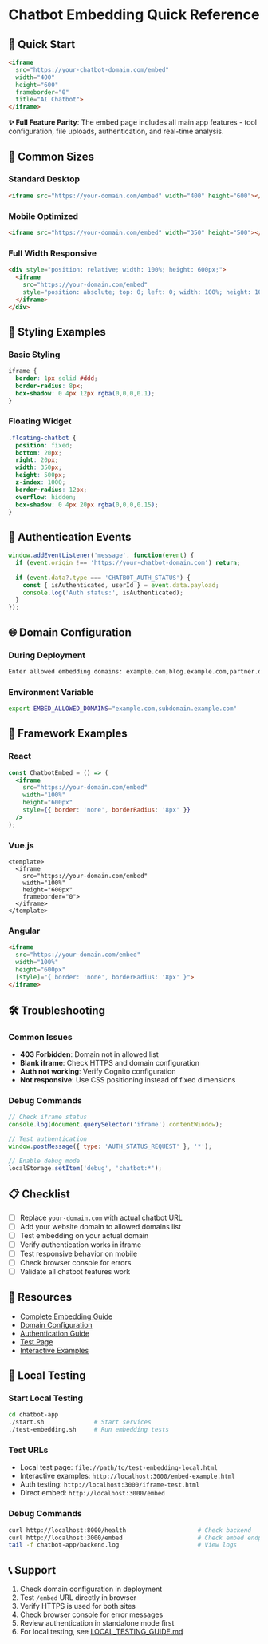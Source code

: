 # Chatbot Embedding Quick Reference

## 🚀 Quick Start

```html
<iframe 
  src="https://your-chatbot-domain.com/embed"
  width="400" 
  height="600"
  frameborder="0"
  title="AI Chatbot">
</iframe>
```

**✨ Full Feature Parity**: The embed page includes all main app features - tool configuration, file uploads, authentication, and real-time analysis.

## 📐 Common Sizes

### Standard Desktop
```html
<iframe src="https://your-domain.com/embed" width="400" height="600"></iframe>
```

### Mobile Optimized
```html
<iframe src="https://your-domain.com/embed" width="350" height="500"></iframe>
```

### Full Width Responsive
```html
<div style="position: relative; width: 100%; height: 600px;">
  <iframe 
    src="https://your-domain.com/embed"
    style="position: absolute; top: 0; left: 0; width: 100%; height: 100%;">
  </iframe>
</div>
```

## 🎨 Styling Examples

### Basic Styling
```css
iframe {
  border: 1px solid #ddd;
  border-radius: 8px;
  box-shadow: 0 4px 12px rgba(0,0,0,0.1);
}
```

### Floating Widget
```css
.floating-chatbot {
  position: fixed;
  bottom: 20px;
  right: 20px;
  width: 350px;
  height: 500px;
  z-index: 1000;
  border-radius: 12px;
  overflow: hidden;
  box-shadow: 0 4px 20px rgba(0,0,0,0.15);
}
```

## 🔐 Authentication Events

```javascript
window.addEventListener('message', function(event) {
  if (event.origin !== 'https://your-chatbot-domain.com') return;
  
  if (event.data?.type === 'CHATBOT_AUTH_STATUS') {
    const { isAuthenticated, userId } = event.data.payload;
    console.log('Auth status:', isAuthenticated);
  }
});
```

## 🌐 Domain Configuration

### During Deployment
```bash
Enter allowed embedding domains: example.com,blog.example.com,partner.org
```

### Environment Variable
```bash
export EMBED_ALLOWED_DOMAINS="example.com,subdomain.example.com"
```

## 📱 Framework Examples

### React
```jsx
const ChatbotEmbed = () => (
  <iframe 
    src="https://your-domain.com/embed"
    width="100%" 
    height="600px"
    style={{ border: 'none', borderRadius: '8px' }}
  />
);
```

### Vue.js
```vue
<template>
  <iframe 
    src="https://your-domain.com/embed"
    width="100%" 
    height="600px"
    frameborder="0">
  </iframe>
</template>
```

### Angular
```html
<iframe 
  src="https://your-domain.com/embed"
  width="100%" 
  height="600px"
  [style]="{ border: 'none', borderRadius: '8px' }">
</iframe>
```

## 🛠️ Troubleshooting

### Common Issues
- **403 Forbidden**: Domain not in allowed list
- **Blank iframe**: Check HTTPS and domain configuration
- **Auth not working**: Verify Cognito configuration
- **Not responsive**: Use CSS positioning instead of fixed dimensions

### Debug Commands
```javascript
// Check iframe status
console.log(document.querySelector('iframe').contentWindow);

// Test authentication
window.postMessage({ type: 'AUTH_STATUS_REQUEST' }, '*');

// Enable debug mode
localStorage.setItem('debug', 'chatbot:*');
```

## 📋 Checklist

- [ ] Replace `your-domain.com` with actual chatbot URL
- [ ] Add your website domain to allowed domains list
- [ ] Test embedding on your actual domain
- [ ] Verify authentication works in iframe
- [ ] Test responsive behavior on mobile
- [ ] Check browser console for errors
- [ ] Validate all chatbot features work

## 🔗 Resources

- [Complete Embedding Guide](EMBEDDING_GUIDE.md)
- [Domain Configuration](../DOMAIN_CONFIGURATION.md)
- [Authentication Guide](IFRAME_AUTH_GUIDE.md)
- [Test Page](public/embed-example.html)
- [Interactive Examples](public/iframe-test.html)

## 🧪 Local Testing

### Start Local Testing
```bash
cd chatbot-app
./start.sh              # Start services
./test-embedding.sh     # Run embedding tests
```

### Test URLs
- Local test page: `file://path/to/test-embedding-local.html`
- Interactive examples: `http://localhost:3000/embed-example.html`
- Auth testing: `http://localhost:3000/iframe-test.html`
- Direct embed: `http://localhost:3000/embed`

### Debug Commands
```bash
curl http://localhost:8000/health                    # Check backend
curl http://localhost:3000/embed                     # Check embed endpoint
tail -f chatbot-app/backend.log                      # View logs
```

## 📞 Support

1. Check domain configuration in deployment
2. Test `/embed` URL directly in browser
3. Verify HTTPS is used for both sites
4. Check browser console for error messages
5. Review authentication in standalone mode first
6. For local testing, see [LOCAL_TESTING_GUIDE.md](../LOCAL_TESTING_GUIDE.md)